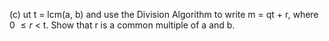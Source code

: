 (c)  ut t = lcm(a, b) and use the Division Algorithm to write m = qt + r, where
0 $\leq{r}$ < t. Show that r is a common multiple of a and b.